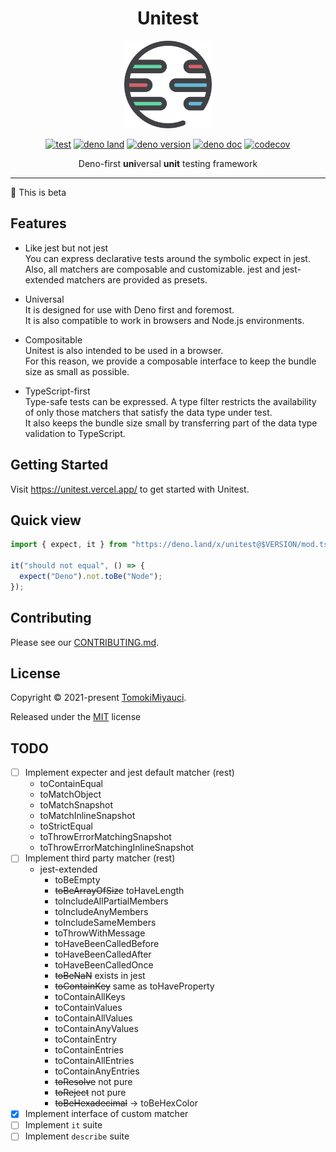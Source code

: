 <div align="center">
  <h1>Unitest</h1>

<img width="140px" hight="140px" src="./docs/public/logo.svg" />

[![test](https://github.com/TomokiMiyauci/unitest/actions/workflows/test.yaml/badge.svg?branch=beta)](https://github.com/TomokiMiyauci/unitest/actions/workflows/test.yaml)
[![deno land](http://img.shields.io/badge/available%20on-deno.land/x-lightgrey.svg?logo=deno&labelColor=black)](https://deno.land/x/unitest)
[![deno version](https://img.shields.io/badge/deno-^1.14.0-lightgrey?logo=deno)](https://github.com/denoland/deno)
[![deno doc](https://doc.deno.land/badge.svg)](https://doc.deno.land/https/deno.land/x/unitest/mod.ts)
[![codecov](https://codecov.io/gh/TomokiMiyauci/unitest/branch/main/graph/badge.svg?token=nQZ8Nnx3KH)](https://codecov.io/gh/TomokiMiyauci/unitest)

Deno-first **uni**versal **unit** testing framework

</div>

---

:construction: This is beta

## Features

- Like jest but not jest\
  You can express declarative tests around the symbolic expect in jest. Also,
  all matchers are composable and customizable. jest and jest-extended matchers
  are provided as presets.

- Universal\
  It is designed for use with Deno first and foremost.\
  It is also compatible to work in browsers and Node.js environments.

- Compositable\
  Unitest is also intended to be used in a browser.\
  For this reason, we provide a composable interface to keep the bundle size as
  small as possible.

- TypeScript-first\
  Type-safe tests can be expressed. A type filter restricts the availability of
  only those matchers that satisfy the data type under test.\
  It also keeps the bundle size small by transferring part of the data type
  validation to TypeScript.

## Getting Started

Visit <https://unitest.vercel.app/> to get started with Unitest.

## Quick view

```ts
import { expect, it } from "https://deno.land/x/unitest@$VERSION/mod.ts";

it("should not equal", () => {
  expect("Deno").not.toBe("Node");
});
```

## Contributing

Please see our [CONTRIBUTING.md](./CONTRIBUTING.MD).

## License

Copyright © 2021-present [TomokiMiyauci](https://github.com/TomokiMiyauci).

Released under the [MIT](./LICENSE) license

## TODO

- [ ] Implement expecter and jest default matcher (rest)
  - toContainEqual
  - toMatchObject
  - toMatchSnapshot
  - toMatchInlineSnapshot
  - toStrictEqual
  - toThrowErrorMatchingSnapshot
  - toThrowErrorMatchingInlineSnapshot
- [ ] Implement third party matcher (rest)
  - jest-extended
    - toBeEmpty
    - ~~toBeArrayOfSize~~ toHaveLength
    - toIncludeAllPartialMembers
    - toIncludeAnyMembers
    - toIncludeSameMembers
    - toThrowWithMessage
    - toHaveBeenCalledBefore
    - toHaveBeenCalledAfter
    - toHaveBeenCalledOnce
    - ~~toBeNaN~~ exists in jest
    - ~~toContainKey~~ same as toHaveProperty
    - toContainAllKeys
    - toContainValues
    - toContainAllValues
    - toContainAnyValues
    - toContainEntry
    - toContainEntries
    - toContainAllEntries
    - toContainAnyEntries
    - ~~toResolve~~ not pure
    - ~~toReject~~ not pure
    - ~~toBeHexadecimal~~ -> toBeHexColor
- [x] Implement interface of custom matcher
- [ ] Implement `it` suite
- [ ] Implement `describe` suite
